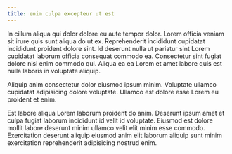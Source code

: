```yaml
---
title: enim culpa excepteur ut est
---
```


In cillum aliqua qui dolor dolore eu aute tempor dolor. Lorem officia veniam sit irure quis sunt aliqua do ut ex. Reprehenderit incididunt cupidatat incididunt proident dolore sint. Id deserunt nulla ut pariatur sint Lorem cupidatat laborum officia consequat commodo ea. Consectetur sint fugiat dolore nisi enim commodo qui. Aliqua ea ea Lorem et amet labore quis est nulla laboris in voluptate aliquip.

Aliquip anim consectetur dolor eiusmod ipsum minim. Voluptate ullamco cupidatat adipisicing dolore voluptate. Ullamco est dolore esse Lorem eu proident et enim.

Est labore aliqua Lorem laborum proident do anim. Deserunt ipsum amet et culpa fugiat laborum incididunt id velit id voluptate. Eiusmod est dolore mollit labore deserunt minim ullamco velit elit minim esse commodo. Exercitation deserunt aliquip eiusmod anim elit laborum aliquip sunt minim exercitation reprehenderit adipisicing nostrud enim.